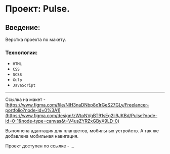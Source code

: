 # Проект: Pulse.

## Введение:
Верстка проекта по макету.
### Технологии:
- `HTML`
- `CSS`
- `SСSS`
- `Gulp`
- `JavaScript`
***  
Ссылка на макет - [https://www.figma.com/file/NlH3naDNbp8x1rGeS27GLy/Freelancer-portfolio?node-id=0%3A1](https://www.figma.com/design/zWtpNVgBT91sEg2li9JKBd/Pulse?node-id=0-1&node-type=canvas&t=V4usZYRZxGByX9LD-0)

Выполнена адаптация для планшетов, мобильных устройств. 
А так же добавлена мобильная навигация.

Проект доступен по ссылке - ...
